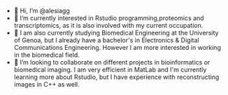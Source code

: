 - 👋 Hi, I’m @alesiagg
- 👀 I’m currently interested in Rstudio programming,proteomics and transcriptomics, as it is also involved with my current occupation.
- 🌱 I am also currently studying Biomedical Engineering at the University of Genoa, but I already have a bachelor's in Electronics & Digital Communications Engineering. However I am more interested in working in the biomedical field.
- 💞️ I’m looking to collaborate on different projects in bioinformatics or biomedical imaging. I am very efficient in MatLab and I'm currently learning more about Rstudio, but I have experience with reconstructing images in C++ as well.
